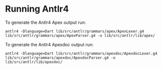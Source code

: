 # Running Antlr4

To generate the Antlr4 Apex output run:

```
antlr4 -Dlanguage=Dart lib/src/antlr/grammars/apex/ApexLexer.g4 lib/src/antlr/grammars/apex/ApexParser.g4 -o lib/src/antlr/lib/apex/
```

To generate the Antlr4 Apexdoc output run:

```
antlr4 -Dlanguage=Dart lib/src/antlr/grammars/apexdoc/ApexdocLexer.g4 lib/src/antlr/grammars/apexdoc/ApexdocParser.g4 -o lib/src/antlr/lib/apexdoc/
```

